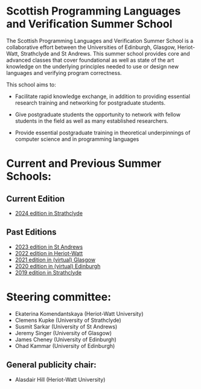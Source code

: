 # Scottish Programming Languages and Verification Summer School

The Scottish Programming Languages and Verification Summer School
is a collaborative effort between the Universities of Edinburgh,
Glasgow, Heriot-Watt, Strathclyde and St Andrews. This summer school
provides core and advanced classes that cover foundational as well
as state of the art knowledge on the underlying principles needed
to use or design new languages and verifying program correctness.

This school aims to:

* Facilitate rapid knowledge exchange, in addition to providing
  essential research training and networking for postgraduate students.

* Give postgraduate students the opportunity to network with fellow
  students in the field as well as many established researchers.

* Provide essential postgraduate training in theoretical underpinnings
  of computer science and in programming languages

# Current and Previous Summer Schools:

## Current Edition

* [2024 edition in Strathclyde](2024-strathclyde)

## Past Editions

* [2023 edition in St Andrews](2023-st-andrews)
* [2022 edition in Heriot-Watt](https://www.macs.hw.ac.uk/splv/splv-2022/)
* [2021 edition in (virtual) Glasgow](https://www.macs.hw.ac.uk/splv/splv-2021/)
* [2020 edition in (virtual) Edinburgh](https://www.macs.hw.ac.uk/splv/splv20/)
* [2019 edition in Strathclyde](https://www.macs.hw.ac.uk/splv/splv19/)

# Steering committee:

* Ekaterina Komendantskaya (Heriot-Watt University)
* Clemens Kupke (University of Strathclyde)
* Susmit Sarkar (University of St Andrews)
* Jeremy Singer (University of Glasgow)
* James Cheney (University of Edinburgh)
* Ohad Kammar (University of Edinburgh)

## General publicity chair:

* Alasdair Hill (Heriot-Watt University)
